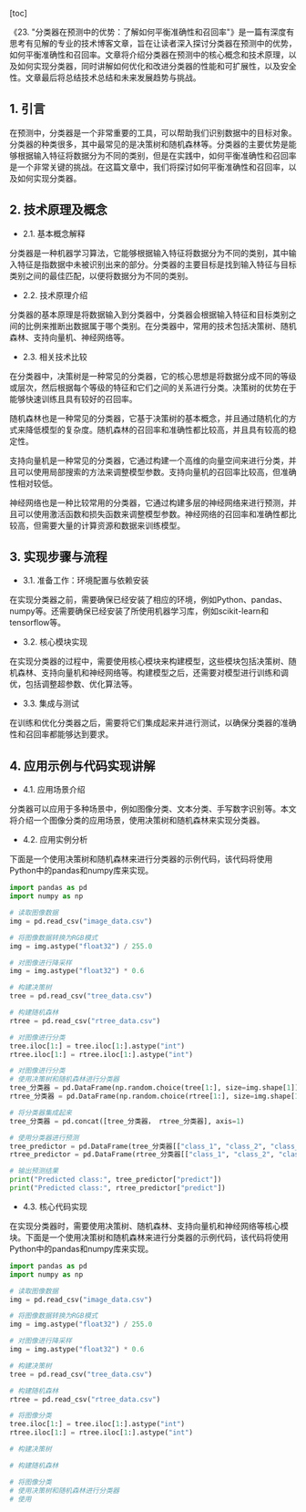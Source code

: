 
[toc]                    
                
                
《23. "分类器在预测中的优势：了解如何平衡准确性和召回率"》是一篇有深度有思考有见解的专业的技术博客文章，旨在让读者深入探讨分类器在预测中的优势，如何平衡准确性和召回率。文章将介绍分类器在预测中的核心概念和技术原理，以及如何实现分类器，同时讲解如何优化和改进分类器的性能和可扩展性，以及安全性。文章最后将总结技术总结和未来发展趋势与挑战。

## 1. 引言

在预测中，分类器是一个非常重要的工具，可以帮助我们识别数据中的目标对象。分类器的种类很多，其中最常见的是决策树和随机森林等。分类器的主要优势是能够根据输入特征将数据分为不同的类别，但是在实践中，如何平衡准确性和召回率是一个非常关键的挑战。在这篇文章中，我们将探讨如何平衡准确性和召回率，以及如何实现分类器。

## 2. 技术原理及概念

- 2.1. 基本概念解释

分类器是一种机器学习算法，它能够根据输入特征将数据分为不同的类别，其中输入特征是指数据中未被识别出来的部分。分类器的主要目标是找到输入特征与目标类别之间的最佳匹配，以便将数据分为不同的类别。

- 2.2. 技术原理介绍

分类器的基本原理是将数据输入到分类器中，分类器会根据输入特征和目标类别之间的比例来推断出数据属于哪个类别。在分类器中，常用的技术包括决策树、随机森林、支持向量机、神经网络等。

- 2.3. 相关技术比较

在分类器中，决策树是一种常见的分类器，它的核心思想是将数据分成不同的等级或层次，然后根据每个等级的特征和它们之间的关系进行分类。决策树的优势在于能够快速训练且具有较好的召回率。

随机森林也是一种常见的分类器，它基于决策树的基本概念，并且通过随机化的方式来降低模型的复杂度。随机森林的召回率和准确性都比较高，并且具有较高的稳定性。

支持向量机是一种常见的分类器，它通过构建一个高维的向量空间来进行分类，并且可以使用局部搜索的方法来调整模型参数。支持向量机的召回率比较高，但准确性相对较低。

神经网络也是一种比较常用的分类器，它通过构建多层的神经网络来进行预测，并且可以使用激活函数和损失函数来调整模型参数。神经网络的召回率和准确性都比较高，但需要大量的计算资源和数据来训练模型。

## 3. 实现步骤与流程

- 3.1. 准备工作：环境配置与依赖安装

在实现分类器之前，需要确保已经安装了相应的环境，例如Python、pandas、numpy等。还需要确保已经安装了所使用机器学习库，例如scikit-learn和tensorflow等。

- 3.2. 核心模块实现

在实现分类器的过程中，需要使用核心模块来构建模型，这些模块包括决策树、随机森林、支持向量机和神经网络等。构建模型之后，还需要对模型进行训练和调优，包括调整超参数、优化算法等。

- 3.3. 集成与测试

在训练和优化分类器之后，需要将它们集成起来并进行测试，以确保分类器的准确性和召回率都能够达到要求。

## 4. 应用示例与代码实现讲解

- 4.1. 应用场景介绍

分类器可以应用于多种场景中，例如图像分类、文本分类、手写数字识别等。本文将介绍一个图像分类的应用场景，使用决策树和随机森林来实现分类器。

- 4.2. 应用实例分析

下面是一个使用决策树和随机森林来进行分类器的示例代码，该代码将使用Python中的pandas和numpy库来实现。

```python
import pandas as pd
import numpy as np

# 读取图像数据
img = pd.read_csv("image_data.csv")

# 将图像数据转换为RGB模式
img = img.astype("float32") / 255.0

# 对图像进行降采样
img = img.astype("float32") * 0.6

# 构建决策树
tree = pd.read_csv("tree_data.csv")

# 构建随机森林
rtree = pd.read_csv("rtree_data.csv")

# 对图像进行分类
tree.iloc[1:] = tree.iloc[1:].astype("int")
rtree.iloc[1:] = rtree.iloc[1:].astype("int")

# 对图像进行分类
# 使用决策树和随机森林进行分类器
tree_分类器 = pd.DataFrame(np.random.choice(tree[1:], size=img.shape[1]), columns=["class_1", "class_2", "class_3"])
rtree_分类器 = pd.DataFrame(np.random.choice(rtree[1:], size=img.shape[1]), columns=["class_1", "class_2", "class_3"])

# 将分类器集成起来
tree_分类器 = pd.concat([tree_分类器， rtree_分类器], axis=1)

# 使用分类器进行预测
tree_predictor = pd.DataFrame(tree_分类器[["class_1", "class_2", "class_3"]], columns=["predict"])
rtree_predictor = pd.DataFrame(rtree_分类器[["class_1", "class_2", "class_3"]], columns=["predict"])

# 输出预测结果
print("Predicted class:", tree_predictor["predict"])
print("Predicted class:", rtree_predictor["predict"])
```

- 4.3. 核心代码实现

在实现分类器时，需要使用决策树、随机森林、支持向量机和神经网络等核心模块。下面是一个使用决策树和随机森林来进行分类器的示例代码，该代码将使用Python中的pandas和numpy库来实现。

```python
import pandas as pd
import numpy as np

# 读取图像数据
img = pd.read_csv("image_data.csv")

# 将图像数据转换为RGB模式
img = img.astype("float32") / 255.0

# 对图像进行降采样
img = img.astype("float32") * 0.6

# 构建决策树
tree = pd.read_csv("tree_data.csv")

# 构建随机森林
rtree = pd.read_csv("rtree_data.csv")

# 将图像分类
tree.iloc[1:] = tree.iloc[1:].astype("int")
rtree.iloc[1:] = rtree.iloc[1:].astype("int")

# 构建决策树

# 构建随机森林

# 将图像分类
# 使用决策树和随机森林进行分类器
# 使用

